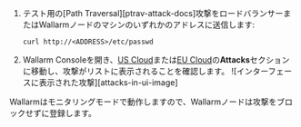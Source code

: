1. テスト用の[Path Traversal][ptrav-attack-docs]攻撃をロードバランサーまたはWallarmノードのマシンのいずれかのアドレスに送信します:

    ```
    curl http://<ADDRESS>/etc/passwd
    ```
2. Wallarm Consoleを開き、[US Cloud](https://us1.my.wallarm.com/search)または[EU Cloud](https://my.wallarm.com/search)の**Attacks**セクションに移動し、攻撃がリストに表示されることを確認します。
    ![インターフェースに表示された攻撃][attacks-in-ui-image]

Wallarmはモニタリングモードで動作しますので、Wallarmノードは攻撃をブロックせずに登録します。